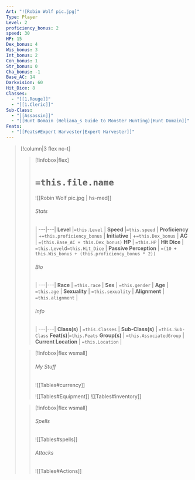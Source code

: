 ```yaml
---
Art: "![Robin Wolf pic.jpg]"
Type: Player
Level: 2
proficiency_bonus: 2
speed: 30
HP: 15
Dex_bonus: 4
Wis_bonus: 3
Int_bonus: 2
Con_bonus: 1
Str_bonus: 0
Cha_bonus: -1
Base_AC: 14
Darkvision: 60
Hit_Dice: 8
Classes:
  - "[[1.Rouge]]"
  - "[[1.Cleric]]"
Sub-Class:
  - "[[Assassin]]"
  - "[[Hunt Domain (Heliana_s Guide to Monster Hunting)|Hunt Domain]]"
Feats:
  - "[[Feats#Expert Harvester|Expert Harvester]]"
---
```


>[!column|3 flex no-t]
>> [!infobox|flex]
>> # `=this.file.name`
>> ![[Robin Wolf pic.jpg | hs-med]]
>> 
>> ###### Stats
>>  |
>> ---|---|
>> **Level** |`=this.Level` |
>> **Speed** |`=this.speed` |
>> **Proficiency** | +`=this.proficiency_bonus` |
>> **Initiative** | +`=this.Dex_bonus` |
>> **AC** | `=(this.Base_AC + this.Dex_bonus)`
>> **HP** | `=this.HP` |
>> **Hit Dice** | `=this.Level`d`=this.Hit_Dice`  |
>> **Passive Perception** | `=(10 + this.Wis_bonus + (this.proficiency_bonus * 2))`
>>  
>> ###### Bio
>>   |
>> ---|---|
>> **Race** | `=this.race` |
>> **Sex** | `=this.gender` |
>> **Age** | `=this.age` |
>> **Sexuality** | `=this.sexuality` |
>> **Alignment** | `=this.alignment` |
>> ###### Info
>>   |
>> ---|---|
>> **Class(s)** | `=this.Classes` |
>> **Sub-Class(s)** | `=this.Sub-Class`
>> **Feat(s)**|`=this.Feats`
>> **Group(s)** | `=this.AssociatedGroup` |
>> **Current Location** | `=this.Location` |
>
> > [!infobox|flex wsmall]
>> ###### My Stuff
>> ![[Tables#currency]]
>> 
>> ![[Tables#Equipment]]
>> ![[Tables#inventory]]
>
>
>> [!infobox|flex wsmall]
>> ###### Spells
>> ![[Tables#spells]]
>> ###### Attacks
>> ![[Tables#Actions]]
>
>



